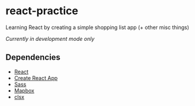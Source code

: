 # react-practice
Learning React by creating a simple shopping list app (+ other misc things)

*Currently in development mode only*

## Dependencies
- [React](https://reactjs.org/)
- [Create React App](https://create-react-app.dev)
- [Sass](https://sass-lang.com/)
- [Mapbox](https://www.mapbox.com/)
- [clsx](https://www.npmjs.com/package/clsx) 
